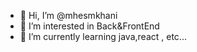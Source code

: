 - 👋 Hi, I’m @mhesmkhani
- 👀 I’m interested in Back&FrontEnd
- 🌱 I’m currently learning java,react , etc...
